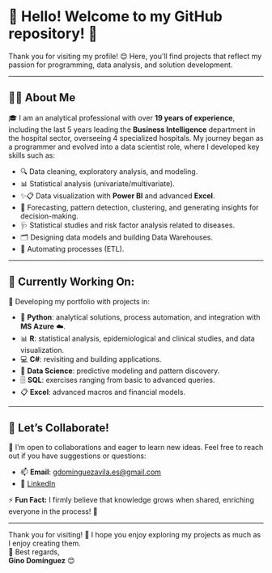 # 👋 Hello! Welcome to my GitHub repository! 🌟  

Thank you for visiting my profile! 😊 Here, you'll find projects that reflect my passion for programming, data analysis, and solution development.  

---

## 👨‍💻 About Me  
🎓 I am an analytical professional with over **19 years of experience**, including the last 5 years leading the **Business Intelligence** department in the hospital sector, overseeing 4 specialized hospitals. My journey began as a programmer and evolved into a data scientist role, where I developed key skills such as:  
- 🔍 Data cleaning, exploratory analysis, and modeling.  
- 📊 Statistical analysis (univariate/multivariate).  
- ✨📋 Data visualization with **Power BI** and advanced **Excel**.  
- 🚀 Forecasting, pattern detection, clustering, and generating insights for decision-making.  
- 🩺 Statistical studies and risk factor analysis related to diseases.  
- 🗂️ Designing data models and building Data Warehouses.  
- 🤖 Automating processes (ETL).  

---

## 🚀 Currently Working On:  
🌱 Developing my portfolio with projects in:  
- 🐍 **Python**: analytical solutions, process automation, and integration with **MS Azure** ☁️.  
- 📊 **R**: statistical analysis, epidemiological and clinical studies, and data visualization.  
- 💻 **C#**: revisiting and building applications.  
- 🧠 **Data Science**: predictive modeling and pattern discovery.  
- 🗄️ **SQL**: exercises ranging from basic to advanced queries.  
- 📋 **Excel**: advanced macros and financial models.  

---

## 🤝 Let’s Collaborate!  
💬 I’m open to collaborations and eager to learn new ideas. Feel free to reach out if you have suggestions or questions:  
- 📫 **Email**: gdominguezavila.es@gmail.com  
- 💼 [LinkedIn](https://www.linkedin.com/in/gino-dominguez-avila/)  

⚡ **Fun Fact:** I firmly believe that knowledge grows when shared, enriching everyone in the process! 🚀  

---

Thank you for visiting! 🎉 I hope you enjoy exploring my projects as much as I enjoy creating them.  
🙌 Best regards,  
**Gino Domínguez** 😊  
